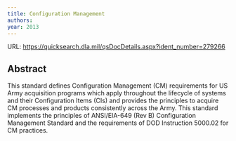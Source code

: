 ```yaml
---
title: Configuration Management
authors: 
year: 2013
---
```

URL: https://quicksearch.dla.mil/qsDocDetails.aspx?ident_number=279266

## Abstract
This standard defines Configuration Management (CM) requirements for US Army acquisition programs which apply throughout the lifecycle of systems and their Configuration Items (CIs) and provides the principles to acquire CM processes and products consistently across the Army. This standard implements the principles of ANSI/EIA-649 (Rev B) Configuration Management Standard and the requirements of DOD Instruction 5000.02 for CM practices.

